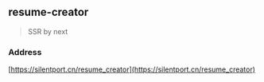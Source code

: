 ## resume-creator

> SSR by next

### Address

[https://silentport.cn/resume_creator](https://silentport.cn/resume_creator)
